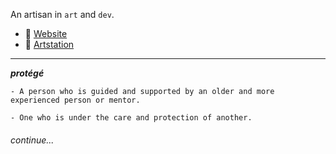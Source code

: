 An artisan in `art` and `dev`.

- 🐙 [Website](https://prothegee.com) 
- 🐘 [Artstation](https://www.artstation.com/prothegee)

___

__*protégé*__
```
- A person who is guided and supported by an older and more experienced person or mentor.

- One who is under the care and protection of another.
```

###### continue...
